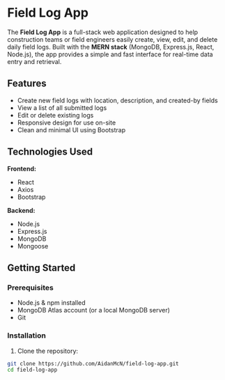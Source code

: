 # Field Log App

The **Field Log App** is a full-stack web application designed to help construction teams or field engineers easily create, view, edit, and delete daily field logs. Built with the **MERN stack** (MongoDB, Express.js, React, Node.js), the app provides a simple and fast interface for real-time data entry and retrieval.

## Features

- Create new field logs with location, description, and created-by fields
- View a list of all submitted logs
- Edit or delete existing logs
- Responsive design for use on-site
- Clean and minimal UI using Bootstrap

## Technologies Used

**Frontend:**
- React
- Axios
- Bootstrap

**Backend:**
- Node.js
- Express.js
- MongoDB
- Mongoose

## Getting Started

### Prerequisites

- Node.js & npm installed
- MongoDB Atlas account (or a local MongoDB server)
- Git

### Installation

1. Clone the repository:

```bash
git clone https://github.com/AidanMcN/field-log-app.git
cd field-log-app
